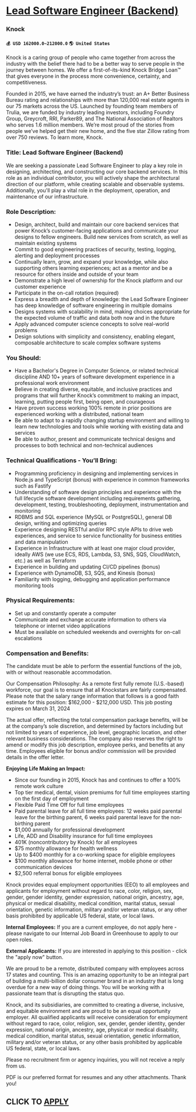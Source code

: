 # [Lead Software Engineer (Backend)](https://www.remotewlb.com/apply/lead-software-engineer-backend-79427)  
### Knock  
#### `💰 USD 162000.0~212000.0` `🌎 United States`  

Knock is a caring group of people who came together from across the industry with the belief there had to be a better way to serve people in the journey between homes. We offer a first-of-its-kind Knock Bridge Loan™ that gives everyone in the process more convenience, certainty, and competitiveness.

Founded in 2015, we have earned the industry’s trust: an A+ Better Business Bureau rating and relationships with more than 120,000 real estate agents in our 75 markets across the US. Launched by founding team members of Trulia, we are funded by industry leading investors, including Foundry Group, Greycroft, RRI, Parker89, and The National Association of Realtors who serves 1.6 million members. We’re most proud of the stories from people we’ve helped get their new home, and the five star Zillow rating from over 750 reviews. To learn more, Knock.

### Title: Lead Software Engineer (Backend)

We are seeking a passionate Lead Software Engineer to play a key role in designing, architecting, and constructing our core backend services. In this role as an individual contributor, you will actively shape the architectural direction of our platform, while creating scalable and observable systems. Additionally, you'll play a vital role in the deployment, operation, and maintenance of our infrastructure.

### Role Description:

  * Design, architect, build and maintain our core backend services that power Knock’s customer-facing applications and communicate your designs to fellow engineers. Build new services from scratch, as well as maintain existing systems
  * Commit to good engineering practices of security, testing, logging, alerting and deployment processes
  * Continually learn, grow, and expand your knowledge, while also supporting others learning experiences; act as a mentor and be a resource for others inside and outside of your team
  * Demonstrate a high level of ownership for the Knock platform and our customer experience
  * Participate in the on-call rotation (required)
  * Express a breadth and depth of knowledge: the Lead Software Engineer has deep knowledge of software engineering in multiple domains
  * Designs systems with scalability in mind, making choices appropriate for the expected volume of traffic and data both now and in the future
  * Apply advanced computer science concepts to solve real-world problems
  * Design solutions with simplicity and consistency, enabling elegant, composable architecture to scale complex software systems

### You Should:

  * Have a Bachelor's Degree in Computer Science, or related technical discipline AND 10+ years of software development experience in a professional work environment
  * Believe in creating diverse, equitable, and inclusive practices and programs that will further Knock’s commitment to making an impact, learning, putting people first, being open, and courageous
  * Have proven success working 100% remote in prior positions are experienced working with a distributed, national team
  * Be able to adapt to a rapidly changing startup environment and willing to learn new technologies and tools while working with existing data and services
  * Be able to author, present and communicate technical designs and processes to both technical and non-technical audiences

### Technical Qualifications - You’ll Bring:

  * Programming proficiency in designing and implementing services in Node.js and TypeScript (bonus) with experience in common frameworks such as Fastify
  * Understanding of software design principles and experience with the full lifecycle software development including requirements gathering, development, testing, troubleshooting, deployment, instrumentation and monitoring
  * RDBMS and SQL experience (MySQL or PostgreSQL), general DB design, writing and optimizing queries
  * Experience designing RESTful and/or RPC style APIs to drive web experiences, and service to service functionality for business entities and data manipulation
  * Experience in Infrastructure with at least one major cloud provider, ideally AWS (we use ECS, RDS, Lambda, S3, SNS, SQS, CloudWatch, etc.) as well as Terraform
  * Experience in building and updating CI/CD pipelines (bonus)
  * Experience with DynamoDB, S3, SQS, and Kinesis (bonus)
  * Familiarity with logging, debugging and application performance monitoring tools

### Physical Requirements:

  * Set up and constantly operate a computer
  * Communicate and exchange accurate information to others via telephone or internet video applications
  * Must be available on scheduled weekends and overnights for on-call escalations 

### Compensation and Benefits:

The candidate must be able to perform the essential functions of the job, with or without reasonable accommodation.

Our Compensation Philosophy: As a remote first fully remote (U.S.-based) workforce, our goal is to ensure that all Knockstars are fairly compensated. Please note that the salary range information that follows is a good faith estimate for this position: $162,000 - $212,000 USD. This job posting expires on March 31, 2024

The actual offer, reflecting the total compensation package benefits, will be at the company’s sole discretion, and determined by factors including but not limited to years of experience, job level, geographic location, and other relevant business considerations. The company also reserves the right to amend or modify this job description, employee perks, and benefits at any time. Employees eligible for bonus and/or commission will be provided details in the offer letter.

  
 **Enjoying Life Making an Impact:**

  * Since our founding in 2015, Knock has and continues to offer a 100% remote work culture 
  * Top tier medical, dental, vision premiums for full time employees starting on the first day of employment
  * Flexible Paid Time Off for full time employees 
  * Paid parental leave for all full time employees: 12 weeks paid parental leave for the birthing parent, 6 weeks paid parental leave for the non-birthing parent
  * $1,000 annually for professional development
  * Life, ADD and Disability insurance for full time employees
  * 401K (noncontributory by Knock) for all employees
  * $75 monthly allowance for health wellness
  * Up to $400 monthly for a co-working space for eligible employees
  * $100 monthly allowance for home internet, mobile phone or other communication devices
  * $2,500 referral bonus for eligible employees

  
Knock provides equal employment opportunities (EEO) to all employees and applicants for employment without regard to race, color, religion, sex, gender, gender identity, gender expression, national origin, ancestry, age, physical or medical disability, medical condition, marital status, sexual orientation, genetic information, military and/or veteran status, or any other basis prohibited by applicable US federal, state, or local laws.

 **Internal Employees:** If you are a current employee, do not apply here - please navigate to our Internal Job Board in Greenhouse to apply to our open roles.

 **External Applicants:** If you are interested in applying to this position - click the "apply now" button.

  
We are proud to be a remote, distributed company with employees across 17 states and counting. This is an amazing opportunity to be an integral part of building a multi-billion dollar consumer brand in an industry that is long overdue for a new way of doing things. You will be working with a passionate team that is disrupting the status quo.

Knock, and its subsidiaries, are committed to creating a diverse, inclusive, and equitable environment and are proud to be an equal opportunity employer. All qualified applicants will receive consideration for employment without regard to race, color, religion, sex, gender, gender identity, gender expression, national origin, ancestry, age, physical or medical disability, medical condition, marital status, sexual orientation, genetic information, military and/or veteran status, or any other basis prohibited by applicable US federal, state, or local laws.

  
Please no recruitment firm or agency inquiries, you will not receive a reply from us.  

PDF is our preferred format for resumes and any other attachments. Thank you!

  
## CLICK TO [APPLY](https://www.remotewlb.com/apply/lead-software-engineer-backend-79427)

